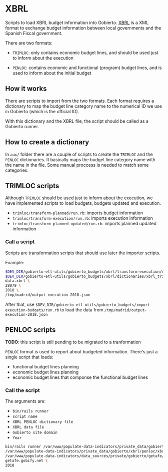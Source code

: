 # XBRL

Scripts to load XBRL budget information into Gobierto. [XBRL](https://es.wikipedia.org/wiki/XBRL) is
a XML format to exchange budget information between local governments and the Spanish Fiscal
government.

There are two formats:

- `TRIMLOC`: only contains economic budget lines, and should be used just to inform about the
  execution

- `PENLOC`: contains economic and functional (program) budget lines, and is used to inform about the
  initial budget

## How it works

There are scripts to import from the two formats. Each format requires a dictionary to map the
budget line category name to the numerical ID we use in Gobierto (which is the official ID).

With this dictionary and the XBRL file, the script should be called as a Gobierto runner.

## How to create a dictionary

In `aux/` folder there are a couple of scripts to create the `TRIMLOC` and the `PENLOC` dictionaries. It
basically maps the budget line category name with the name in the file. Some manual proccess is
needed to match some categories.

## TRIMLOC scripts

Although `TRIMLOC` should be used just to inform about the execution, we have implemented scripts to
load budgets, budgets updated and execution.

- `trimloc/transform-planned/run.rb`: imports budget information
- `trimloc/transform-execution/run.rb`: imports execution information
- `trimloc/transform-planned-updated/run.rb`: imports planned updated information

### Call a script

Scripts are transformation scripts that should use later the importer scripts.

Example:

```bash
$DEV_DIR/gobierto-etl-utils/gobierto_budgets/xbrl/transform-execution/run.rb \
$DEV_DIR/gobierto-etl-utils/gobierto_budgets/xbrl/dictionaries/xbrl_trimloc_dictionary.yml \
data.xbrl \
28079 \
2018 \
/tmp/madrid/output-execution-2018.json
```

After that, use `$DEV_DIR/gobierto-etl-utils/gobierto_budgets/import-execution-budgets/run.rb` to load
the data from `/tmp/madrid/output-execution-2018.json`

## PENLOC scripts

__TODO__: this script is still pending to be migrated to a tranformation

`PENLOC` format is used to report about budgeted information. There's just a single script that loads:

- functional budget lines planning
- economic budget lines planning
- economic budget lines that componse the functional budget lines

### Call the script

The arguments are:

- `bin/rails runner`
- `script name`
- `XBRL PENLOC dictionary file`
- `XBRL data file`
- `Gobierto site domain`
- `Year`

```bash
bin/rails runner /var/www/populate-data-indicators/private_data/gobierto/xbrl/penloc/import_budget_lines_budgeted.rb \
/var/www/populate-data-indicators/private_data/gobierto/xbrl/penloc/xbrl_penloc_dictionary.yml \
/var/www/populate-data-indicators/data_sources/private/gobierto/getafe/budgets/28065AA000-Penloc-2018.xbrl \
getafe.gobify.net \
2018
```
